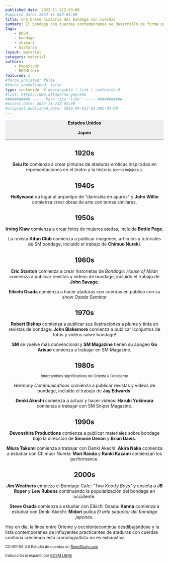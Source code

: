 ```yaml
---
published_date: 2022-11-11Z-03:00
#updated_date: 2023-11-04Z-03:00
title: Una breve historia del bondage con cuerdas
summary: El bondage con cuerdas contemporáneo se desarrolló de forma paralela en Japón y Estados Unidos a principios del siglo XX.
tags:
    - BDSM
    - bondage
    - shibari
    - historia
layout: material
category: material
authors:
    - RopeStudy
    - BDSMLibre
featured: 1
#force_unlisted: false
#force_unpublished: false
type: contenido  # descargable | link | contenido #
#link: https://www.altoporno.gay/edu
########### ----- Para tipo 'link' ----- ###########
#access_date: 2023-11-21Z-03:00
#original_published_date: 2010-04-03Z-03:00Z-03:00
---
```


<div class="col-2" style="position:sticky; top:0; background: #eee; z-index: 4;border-bottom: 1px solid gray;">
    <p><strong>Estados Unidos</strong></p>
    <p><strong>Japón</strong></p>
</div>

## 1920s
<div class="col-2">
<p></p>
<p><strong>Seiu Ito</strong> comienza a crear pinturas de ataduras eróticas inspiradas en representaciones en el teatro y la historia <small>(como hojojutsu)</small>.</p>
</div>

## 1940s

<div class="col-2">
    <p><strong>Hollywood</strong> da lugar al arquetipo de "damisela en apuros" y <strong>John Willie</strong> comienza crear obras de arte con temas similares.</p>
    <p></p>
</div>

## 1950s

<div class="col-2">
    <p><strong>Irving Klaw</strong> comienza a crear fotos de mujeres atadas, incluída <strong>Bettie Page</strong>.</p>
    <p>La revista <strong>Kitan Club</strong> comienza a publicar imágenes, artículos y tutoriales de SM bondage, incluído el trabajo de <strong>Chimuo Nureki</strong>.</p>
</div>

## 1960s

<div class="col-2">
    <p><strong>Eric Stanton</strong> comienza a crear historietas de <em>Bondage: House of Milan</em> comienza a publicar revistas y videos de bondage, incluído el trabajo de <strong>John Savage</strong>.</p>
    <p><strong>Eikichi Osada</strong> comienza a hacer ataduras con cuerdas en público con su show <em>Osada Seminar</em></p>
</div>

## 1970s

<div class="col-2">
    <p><strong>Robert Bishop</strong> comienza a publicar sus ilustraciones a pluma y tinta en revistas de bondage: <strong>John Blakemore</strong> comienza a publicar iconjuntos de fotos y videos sobre bondage!</p>
    <p><strong>SM</strong> se vuelve más convencional y <strong>SM Magazine</strong> tienen su apogeo <strong>Go Arisue</strong> comienza a trabajar en SM Magazine.</p>
</div>

## 1980s

<p style="text-align: center;"><small>intercambios significativos de Oriente a Occidente</small></p>

<div class="col-2">
    <p><em>Harmony Communications</em> comienza a publicar revistas y videos de bondage, incluído el trabajo de <strong>Jay Edwards</strong>.</p>
    <p><strong>Denki Akechi</strong> comienza a actuar y hacer videos: <strong>Haruki Yukimura</strong> comienza a trabajar con SM Sniper Magazine.</p>
</div>

## 1990s

<div class="col-2">
    <p><strong>Devonshire Productions</strong> comienza a publicar materiales sobre bondage bajo la dirección de <strong>Simone Devon</strong> y <strong>Brian Davis</strong>.</p>
    <p><strong>Miura Takumi</strong> comienza a trabajar con Denki Akechi: <strong>Akira Naka</strong> comienza a estudiar con Chimuor Nureki: <strong>Mari Randa</strong> y <strong>Ranki Kazami</strong> comienzan los performance.</p>
</div>

## 2000s

<div class="col-2">
    <p><strong>Jim Weathers</strong> empieza el Bondage Cafe: <em>"Two Knotty Boys"</em> y enseña a <strong>JB Roper</strong> y <strong>Lew Rubens</strong> continuando la popularización del bondage en occidente.</p>
    <p><strong>Steve Osada</strong> comienza a estudiar con Eikichi Osada: <strong>Kanna</strong> comienza a estudiar con Denki Akechi: <strong>Midori</strong> pulica <em>El arte seductor del bondage japonés</em>.</p>
</div>

Hoy en día, la línea entre Oriente y occidentecontinúa desdibujándose y la lista contemporánea de influyentes practicantes de ataduras con cuerdas continúa creciendo esta cronología/lista no es exhaustiva.

<p><small>CC-BY-SA 4.0 Estudio de cuerdas en <a href="https://ropestudy.com">RopeStudy.com</a></small></p>

<p><small>traducción al español por <a href="https://bit.ly/Bdsmlibre">BDSM LIBRE</a></small></p>
<style>
    .col-2 {
        margin-top: 0;
    }
    .col-2 p {
        text-align: center;
    }
    .col-2 p:last-child strong {
        color: var(--1);
    }
    .col-2 p:first-child strong {
        color: var(--2);
    }
    h2 {
        text-align:center;
        margin-bottom: 0;
        font-weight: bold;
    }
</style>